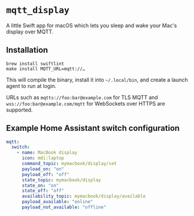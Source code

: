 # `mqtt_display`

A little Swift app for macOS which lets you sleep and wake your Mac's display over MQTT.

## Installation

```shell
brew install swiftlint
make install MQTT_URL=mqtt://…
```

This will compile the binary, install it into `~/.local/bin`, and create a launch agent to run at login.

URLs such as `mqtts://foo:bar@example.com` for TLS MQTT and `wss://foo:bar@example.com/mqtt` for WebSockets over HTTPS are supported.

## Example Home Assistant switch configuration

```yaml
mqtt:
  switch:
    - name: MacBook display
      icon: mdi:laptop
      command_topic: mymacbook/display/set
      payload_on: "on"
      payload_off: "off"
      state_topic: mymacbook/display
      state_on: "on"
      state_off: "off"
      availability_topic: mymacbook/display/available
      payload_available: "online"
      payload_not_available: "offline"
```
